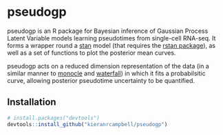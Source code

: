 # pseudogp

pseudogp is an R package for Bayesian inference of Gaussian Process Latent Variable models learning pseudotimes from single-cell RNA-seq. It forms a wrapper round a [stan](http://mc-stan.org/) model (that requires the [rstan package](https://github.com/stan-dev/rstan/wiki/RStan-Getting-Started)), as well as a set of functions to plot the posterior mean curves.

pseudogp acts on a reduced dimension representation of the data (in a similar manner to [monocle](http://cole-trapnell-lab.github.io/monocle-release/) and [waterfall](http://www.cell.com/cell-stem-cell/fulltext/S1934-5909(15)00312-4)) in which it fits a probabilsitic curve, allowing posterior pseudotime uncertainty to be quantified.



## Installation

```R
# install.packages("devtools")
devtools::install_github("kieranrcampbell/pseudogp")
```

